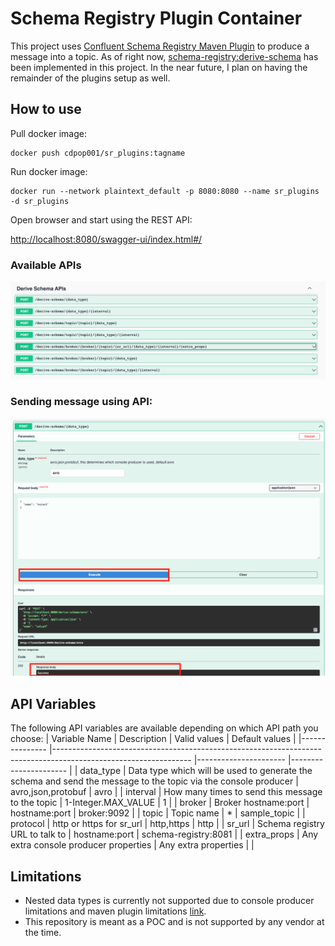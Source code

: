 # Schema Registry Plugin Container

This project uses [Confluent Schema Registry Maven Plugin](https://docs.confluent.io/platform/current/schema-registry/develop/maven-plugin.html#sr-maven-plugin) to produce a message into a topic. As of right now, [schema-registry:derive-schema](https://docs.confluent.io/platform/current/schema-registry/develop/maven-plugin.html#schema-registry-derive-schema) has been implemented in this project. In the near future, I plan on having the remainder of the plugins setup as well. 

## How to use

Pull docker image:

```
docker push cdpop001/sr_plugins:tagname
```

Run docker image:
```
docker run --network plaintext_default -p 8080:8080 --name sr_plugins -d sr_plugins
```

Open browser and start using the REST API:

[http://localhost:8080/swagger-ui/index.html#/](http://localhost:8080/swagger-ui/index.html#/)

### Available APIs
![APIs](images/api.png)

### Sending message using API:
![successful request](images/success.png)

## API Variables


The following API variables are available depending on which API path you choose:
| Variable Name 	| Description                                                                                                    	| Valid values         	| Default values       	|
|---------------	|----------------------------------------------------------------------------------------------------------------	|----------------------	|----------------------	|
| data_type     	| Data type which will be used to generate the schema and send the message to the topic via the console producer 	| avro,json,protobuf   	| avro                 	|
| interval      	| How many times to send this message to the topic                                                               	| 1-Integer.MAX_VALUE  	| 1                    	|
| broker        	| Broker hostname:port                                                                                           	| hostname:port    	| broker:9092          	|
| topic         	| Topic name                                                                                                     	| *                    	| sample_topic         	|
| protocol      	| http or https for sr_url                                                                                       	| http,https           	| http                 	|
| sr_url        	| Schema registry URL to talk to                                                                                 	| hostname:port    	| schema-registry:8081 	|
| extra_props   	| Any extra console producer properties                                                                          	| Any extra properties 	|                      	|


## Limitations
- Nested data types is currently not supported due to console producer limitations and maven plugin limitations [link](https://docs.confluent.io/platform/current/schema-registry/develop/maven-plugin.html#primitive-data-types-mapping).
- This repository is meant as a POC and is not supported by any vendor at the time. 